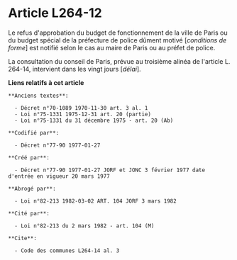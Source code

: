 # Article L264-12

Le refus d'approbation du budget de fonctionnement de la ville de Paris ou du budget spécial de la préfecture de police
dûment motivé [*conditions de forme*] est notifié selon le cas au maire de Paris ou au préfet de police. 

La consultation du conseil de Paris, prévue au troisième alinéa de l'article L. 264-14, intervient dans les vingt jours
[*délai*].

**Liens relatifs à cet article**

	**Anciens textes**:

	  - Décret n°70-1089 1970-11-30 art. 3 al. 1
	  - Loi n°75-1331 1975-12-31 art. 20 (partie)
	  - Loi n°75-1331 du 31 décembre 1975 - art. 20 (Ab)

	**Codifié par**:

	  - Décret n°77-90 1977-01-27

	**Créé par**:

	  - Décret n°77-90 1977-01-27 JORF et JONC 3 février 1977 date d'entrée en vigueur 20 mars 1977

	**Abrogé par**:

	  - Loi n°82-213 1982-03-02 ART. 104 JORF 3 mars 1982

	**Cité par**:

	  - Loi n°82-213 du 2 mars 1982 - art. 104 (M)

	**Cite**:

	  - Code des communes L264-14 al. 3
